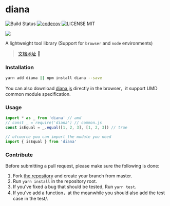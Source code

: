# diana

![Build Status](https://travis-ci.org/MuYunyun/diana.svg?branch=master) [![codecov](https://codecov.io/gh/MuYunyun/diana/branch/master/graph/badge.svg)](https://codecov.io/gh/MuYunyun/diana) ![LICENSE MIT](https://img.shields.io/npm/l/express.svg)

![](http://oqhtscus0.bkt.clouddn.com/5aa428c1014d75db4d2d331fb2b41334.jpg-muyy)

A lightweight tool library (Support for `browser` and `node` environments)

> [文档地址](http://muyunyun.cn/diana/) :tada:

### Installation

```bash
yarn add diana || npm install diana --save
```

You can also download [diana.js](https://github.com/MuYunyun/diana/blob/master/lib/diana.js) directly in the browser，it support UMD common module specification.

### Usage

```js
import * as _ from 'diana' // amd
// const _ = require('diana') // common.js
const isEqual = _.equal([1, 2, 3], [1, 2, 3]) // true

// ofcource you can import the module you need
import { isEqual } from 'diana'
```

### Contribute

Before submitting a pull request, please make sure the following is done:

1. Fork [the repository](https://github.com/MuYunyun/diana) and create your branch from master.
2. Run `yarn install` in the repository root.
3. If you've fixed a bug that should be tested, Run `yarn test`.
4. If you've add a function，at the meanwhile you should also add the test case in the test/.
